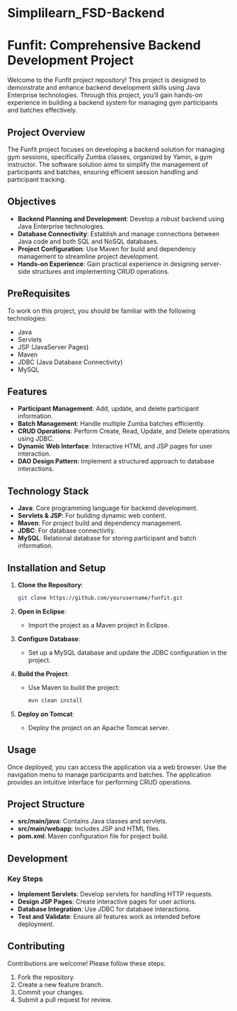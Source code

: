 # Simplilearn_FSD-Backend

# Funfit: Comprehensive Backend Development Project

Welcome to the Funfit project repository! This project is designed to demonstrate and enhance backend development skills using Java Enterprise technologies. Through this project, you'll gain hands-on experience in building a backend system for managing gym participants and batches effectively.

## Project Overview

The Funfit project focuses on developing a backend solution for managing gym sessions, specifically Zumba classes, organized by Yamin, a gym instructor. The software solution aims to simplify the management of participants and batches, ensuring efficient session handling and participant tracking.

## Objectives

- **Backend Planning and Development**: Develop a robust backend using Java Enterprise technologies.
- **Database Connectivity**: Establish and manage connections between Java code and both SQL and NoSQL databases.
- **Project Configuration**: Use Maven for build and dependency management to streamline project development.
- **Hands-on Experience**: Gain practical experience in designing server-side structures and implementing CRUD operations.

## PreRequisites

To work on this project, you should be familiar with the following technologies:

- Java
- Servlets
- JSP (JavaServer Pages)
- Maven
- JDBC (Java Database Connectivity)
- MySQL

## Features

- **Participant Management**: Add, update, and delete participant information.
- **Batch Management**: Handle multiple Zumba batches efficiently.
- **CRUD Operations**: Perform Create, Read, Update, and Delete operations using JDBC.
- **Dynamic Web Interface**: Interactive HTML and JSP pages for user interaction.
- **DAO Design Pattern**: Implement a structured approach to database interactions.

## Technology Stack

- **Java**: Core programming language for backend development.
- **Servlets & JSP**: For building dynamic web content.
- **Maven**: For project build and dependency management.
- **JDBC**: For database connectivity.
- **MySQL**: Relational database for storing participant and batch information.

## Installation and Setup

1. **Clone the Repository**:
   ```bash
   git clone https://github.com/yourusername/funfit.git
   ```
   
2. **Open in Eclipse**:
   - Import the project as a Maven project in Eclipse.

3. **Configure Database**:
   - Set up a MySQL database and update the JDBC configuration in the project.

4. **Build the Project**:
   - Use Maven to build the project:
     ```bash
     mvn clean install
     ```

5. **Deploy on Tomcat**:
   - Deploy the project on an Apache Tomcat server.

## Usage

Once deployed, you can access the application via a web browser. Use the navigation menu to manage participants and batches. The application provides an intuitive interface for performing CRUD operations.

## Project Structure

- **src/main/java**: Contains Java classes and servlets.
- **src/main/webapp**: Includes JSP and HTML files.
- **pom.xml**: Maven configuration file for project build.

## Development

### Key Steps

- **Implement Servlets**: Develop servlets for handling HTTP requests.
- **Design JSP Pages**: Create interactive pages for user actions.
- **Database Integration**: Use JDBC for database interactions.
- **Test and Validate**: Ensure all features work as intended before deployment.

## Contributing

Contributions are welcome! Please follow these steps:

1. Fork the repository.
2. Create a new feature branch.
3. Commit your changes.
4. Submit a pull request for review.
